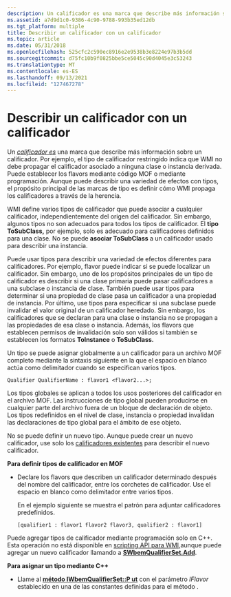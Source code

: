 ```yaml
---
description: Un calificador es una marca que describe más información sobre un calificador.
ms.assetid: a7d9d1c0-9386-4c90-9788-993b35ed12db
ms.tgt_platform: multiple
title: Describir un calificador con un calificador
ms.topic: article
ms.date: 05/31/2018
ms.openlocfilehash: 525cfc2c590ec8916e2e9538b3e8224e97b3b5dd
ms.sourcegitcommit: d75fc10b9f0825bbe5ce5045c90d4045e3c53243
ms.translationtype: MT
ms.contentlocale: es-ES
ms.lasthandoff: 09/13/2021
ms.locfileid: "127467278"
---
```

# <a name="describing-a-qualifier-with-a-qualifier-flavor"></a>Describir un calificador con un calificador

Un [*calificador es*](gloss-q.md) una marca que describe más información sobre un calificador. Por ejemplo, el tipo de calificador restringido indica que WMI no debe propagar el calificador asociado a ninguna clase o instancia derivada. Puede establecer los flavors mediante código MOF o mediante programación. Aunque puede describir una variedad de efectos con tipos, el propósito principal de las marcas de tipo es definir cómo WMI propaga los calificadores a través de la herencia.

WMI define varios tipos de calificador que puede asociar a cualquier calificador, independientemente del origen del calificador. Sin embargo, algunos tipos no son adecuados para todos los tipos de calificador. El **tipo ToSubClass,** por ejemplo, solo es adecuado para calificadores definidos para una clase. No se puede **asociar ToSubClass** a un calificador usado para describir una instancia.

Puede usar tipos para describir una variedad de efectos diferentes para calificadores. Por ejemplo, flavor puede indicar si se puede localizar un calificador. Sin embargo, uno de los propósitos principales de un tipo de calificador es describir si una clase primaria puede pasar calificadores a una subclase o instancia de clase. También puede usar tipos para determinar si una propiedad de clase pasa un calificador a una propiedad de instancia. Por último, use tipos para especificar si una subclase puede invalidar el valor original de un calificador heredado. Sin embargo, los calificadores que se declaran para una clase o instancia no se propagan a las propiedades de esa clase o instancia. Además, los flavors que establecen permisos de invalidación solo son válidos si también se establecen los formatos **ToInstance** o **ToSubClass.**

Un tipo se puede asignar globalmente a un calificador para un archivo MOF completo mediante la sintaxis siguiente en la que el espacio en blanco actúa como delimitador cuando se especifican varios tipos.

``` syntax
Qualifier QualifierName : flavor1 <flavor2...>;
```

Los tipos globales se aplican a todos los usos posteriores del calificador en el archivo MOF. Las instrucciones de tipo global pueden producirse en cualquier parte del archivo fuera de un bloque de declaración de objeto. Los tipos redefinidos en el nivel de clase, instancia o propiedad invalidan las declaraciones de tipo global para el ámbito de ese objeto.

No se puede definir un nuevo tipo. Aunque puede crear un nuevo calificador, use solo los [calificadores existentes](qualifier-flavors.md) para describir el nuevo calificador.

**Para definir tipos de calificador en MOF**

-   Declare los flavors que describen un calificador determinado después del nombre del calificador, entre los corchetes de calificador. Use el espacio en blanco como delimitador entre varios tipos.

    En el ejemplo siguiente se muestra el patrón para adjuntar calificadores predefinidos.

    ``` syntax
    [qualifier1 : flavor1 flavor2 flavor3, qualifier2 : flavor1]
    ```

Puede agregar tipos de calificador mediante programación solo en C++. Esta operación no está disponible en [scripting API para WMI,](scripting-api-for-wmi.md)aunque puede agregar un nuevo calificador llamando a [**SWbemQualifierSet.Add**](swbemqualifierset-add.md).

**Para asignar un tipo mediante C++**

-   Llame al [**método IWbemQualifierSet::P ut**](/windows/desktop/api/Wbemcli/nf-wbemcli-iwbemqualifierset-put) con el parámetro *lFlavor* establecido en una de las constantes definidas para el método .

 

 



